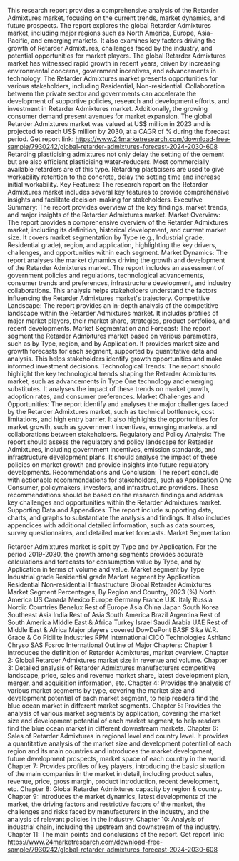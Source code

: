 This research report provides a comprehensive analysis of the Retarder Admixtures market, focusing on the current trends, market dynamics, and future prospects. The report explores the global Retarder Admixtures market, including major regions such as North America, Europe, Asia-Pacific, and emerging markets. It also examines key factors driving the growth of Retarder Admixtures, challenges faced by the industry, and potential opportunities for market players.
The global Retarder Admixtures market has witnessed rapid growth in recent years, driven by increasing environmental concerns, government incentives, and advancements in technology. The Retarder Admixtures market presents opportunities for various stakeholders, including Residential, Non-residential. Collaboration between the private sector and governments can accelerate the development of supportive policies, research and development efforts, and investment in Retarder Admixtures market. Additionally, the growing consumer demand present avenues for market expansion.
The global Retarder Admixtures market was valued at US$ million in 2023 and is projected to reach US$ million by 2030, at a CAGR of % during the forecast period.
Get report link: https://www.24marketresearch.com/download-free-sample/7930242/global-retarder-admixtures-forecast-2024-2030-608 
Retarding plasticising admixtures not only delay the setting of the cement but are also efficient plasticising water-reducers. Most commercially available retarders are of this type. Retarding plasticisers are used to give workability retention to the concrete, delay the setting time and increase initial workability.
Key Features:
The research report on the Retarder Admixtures market includes several key features to provide comprehensive insights and facilitate decision-making for stakeholders.
Executive Summary: The report provides overview of the key findings, market trends, and major insights of the Retarder Admixtures market.
Market Overview: The report provides a comprehensive overview of the Retarder Admixtures market, including its definition, historical development, and current market size. It covers market segmentation by Type (e.g., Industrial grade, Residential grade), region, and application, highlighting the key drivers, challenges, and opportunities within each segment.
Market Dynamics: The report analyses the market dynamics driving the growth and development of the Retarder Admixtures market. The report includes an assessment of government policies and regulations, technological advancements, consumer trends and preferences, infrastructure development, and industry collaborations. This analysis helps stakeholders understand the factors influencing the Retarder Admixtures market's trajectory.
Competitive Landscape: The report provides an in-depth analysis of the competitive landscape within the Retarder Admixtures market. It includes profiles of major market players, their market share, strategies, product portfolios, and recent developments.
Market Segmentation and Forecast: The report segment the Retarder Admixtures market based on various parameters, such as by Type, region, and by Application. It provides market size and growth forecasts for each segment, supported by quantitative data and analysis. This helps stakeholders identify growth opportunities and make informed investment decisions.
Technological Trends: The report should highlight the key technological trends shaping the Retarder Admixtures market, such as advancements in Type One technology and emerging substitutes. It analyses the impact of these trends on market growth, adoption rates, and consumer preferences.
Market Challenges and Opportunities: The report identify and analyses the major challenges faced by the Retarder Admixtures market, such as technical bottleneck, cost limitations, and high entry barrier. It also highlights the opportunities for market growth, such as government incentives, emerging markets, and collaborations between stakeholders.
Regulatory and Policy Analysis: The report should assess the regulatory and policy landscape for Retarder Admixtures, including government incentives, emission standards, and infrastructure development plans. It should analyse the impact of these policies on market growth and provide insights into future regulatory developments.
Recommendations and Conclusion: The report conclude with actionable recommendations for stakeholders, such as Application One Consumer, policymakers, investors, and infrastructure providers. These recommendations should be based on the research findings and address key challenges and opportunities within the Retarder Admixtures market.
Supporting Data and Appendices: The report include supporting data, charts, and graphs to substantiate the analysis and findings. It also includes appendices with additional detailed information, such as data sources, survey questionnaires, and detailed market forecasts.
Market Segmentation

Retarder Admixtures market is split by Type and by Application. For the period 2019-2030, the growth among segments provides accurate calculations and forecasts for consumption value by Type, and by Application in terms of volume and value.
Market segment by Type
Industrial grade
Residential grade
Market segment by Application
Residential
Non-residential
Infrastructure
Global Retarder Admixtures Market Segment Percentages, By Region and Country, 2023 (%)
North America
US
Canada
Mexico
Europe
Germany
France
U.K.
Italy
Russia
Nordic Countries
Benelux
Rest of Europe
Asia
China
Japan
South Korea
Southeast Asia
India
Rest of Asia
South America
Brazil
Argentina
Rest of South America
Middle East & Africa
Turkey
Israel
Saudi Arabia
UAE
Rest of Middle East & Africa
Major players covered
DowDuPont
BASF
Sika
W.R. Grace & Co
Pidilite Industries
RPM International
CICO Technologies
Ashland
Chryso SAS
Fosroc International
Outline of Major Chapters:
Chapter 1: Introduces the definition of Retarder Admixtures, market overview.
Chapter 2: Global Retarder Admixtures market size in revenue and volume.
Chapter 3: Detailed analysis of Retarder Admixtures manufacturers competitive landscape, price, sales and revenue market share, latest development plan, merger, and acquisition information, etc.
Chapter 4: Provides the analysis of various market segments by type, covering the market size and development potential of each market segment, to help readers find the blue ocean market in different market segments.
Chapter 5: Provides the analysis of various market segments by application, covering the market size and development potential of each market segment, to help readers find the blue ocean market in different downstream markets.
Chapter 6: Sales of Retarder Admixtures in regional level and country level. It provides a quantitative analysis of the market size and development potential of each region and its main countries and introduces the market development, future development prospects, market space of each country in the world.
Chapter 7: Provides profiles of key players, introducing the basic situation of the main companies in the market in detail, including product sales, revenue, price, gross margin, product introduction, recent development, etc.
Chapter 8: Global Retarder Admixtures capacity by region & country.
Chapter 9: Introduces the market dynamics, latest developments of the market, the driving factors and restrictive factors of the market, the challenges and risks faced by manufacturers in the industry, and the analysis of relevant policies in the industry.
Chapter 10: Analysis of industrial chain, including the upstream and downstream of the industry.
Chapter 11: The main points and conclusions of the report.
Get report link: https://www.24marketresearch.com/download-free-sample/7930242/global-retarder-admixtures-forecast-2024-2030-608 
